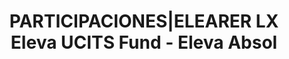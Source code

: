 ---
layout: asset
title: PARTICIPACIONES|ELEARER LX Eleva UCITS Fund - Eleva Absol
isin: LU1331973468
---